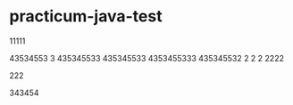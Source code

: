 # practicum-java-test


11111

43534553
3
435345533
435345533
4353455333
435345532
2
2
2
2222

222

343454
